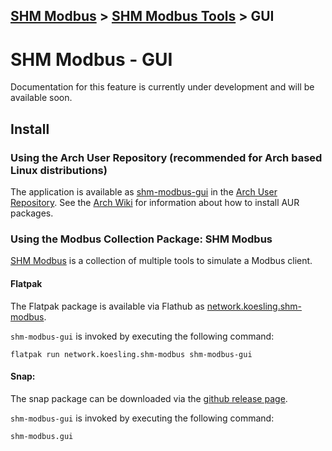 [SHM Modbus](../../index.md) > [SHM Modbus Tools](../index.md) > GUI
---

# SHM Modbus - GUI

Documentation for this feature is currently under development and will be available soon.

## Install

### Using the Arch User Repository (recommended for Arch based Linux distributions)

The application is available as [shm-modbus-gui](https://aur.archlinux.org/packages/shm-modbus-gui) in the [Arch User Repository](https://aur.archlinux.org/).
See the [Arch Wiki](https://wiki.archlinux.org/title/Arch_User_Repository) for information about how to install AUR packages.

### Using the Modbus Collection Package: SHM Modbus

[SHM Modbus](https://nikolask-source.github.io/SHM_Modbus/) is a collection of multiple tools to simulate a Modbus client.

#### Flatpak

The Flatpak package is available via Flathub as [network.koesling.shm-modbus](https://flathub.org/apps/network.koesling.shm-modbus).

```shm-modbus-gui``` is invoked by executing the following command:

```
flatpak run network.koesling.shm-modbus shm-modbus-gui
```

#### Snap:

The snap package can be downloaded via the [github release page](https://github.com/SHMModbus/SHM_Modbus/releases).

```shm-modbus-gui``` is invoked by executing the following command:

```
shm-modbus.gui
```

